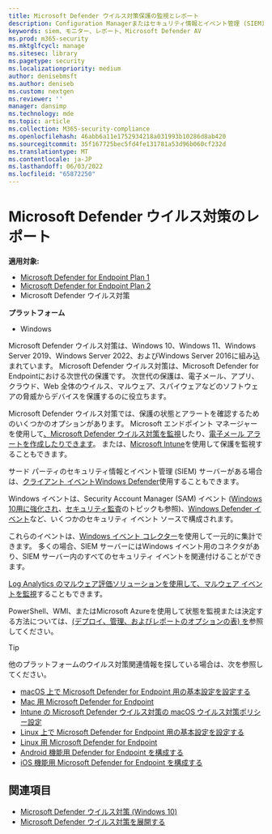 ```yaml
---
title: Microsoft Defender ウイルス対策保護の監視とレポート
description: Configuration Managerまたはセキュリティ情報とイベント管理 (SIEM) ツールを使用してレポートを使用し、PowerShell と WMI を使用して Microsoft Defender AV を監視します。
keywords: siem、モニター、レポート、Microsoft Defender AV
ms.prod: m365-security
ms.mktglfcycl: manage
ms.sitesec: library
ms.pagetype: security
ms.localizationpriority: medium
author: denisebmsft
ms.author: deniseb
ms.custom: nextgen
ms.reviewer: ''
manager: dansimp
ms.technology: mde
ms.topic: article
ms.collection: M365-security-compliance
ms.openlocfilehash: 46abb6a11e1752934218a031993b10286d8ab420
ms.sourcegitcommit: 35f167725bec5fd4fe131781a53d96b060cf232d
ms.translationtype: MT
ms.contentlocale: ja-JP
ms.lasthandoff: 06/03/2022
ms.locfileid: "65872250"
---
```

# <a name="report-on-microsoft-defender-antivirus"></a>Microsoft Defender ウイルス対策のレポート

**適用対象:**
- [Microsoft Defender for Endpoint Plan 1](https://go.microsoft.com/fwlink/p/?linkid=2154037)
- [Microsoft Defender for Endpoint Plan 2](https://go.microsoft.com/fwlink/p/?linkid=2154037)
- Microsoft Defender ウイルス対策

**プラットフォーム**
- Windows

Microsoft Defender ウイルス対策は、Windows 10、Windows 11、Windows Server 2019、Windows Server 2022、およびWindows Server 2016に組み込まれています。 Microsoft Defender ウイルス対策は、Microsoft Defender for Endpointにおける次世代の保護です。 次世代の保護は、電子メール、アプリ、クラウド、Web 全体のウイルス、マルウェア、スパイウェアなどのソフトウェアの脅威からデバイスを保護するのに役立ちます。

Microsoft Defender ウイルス対策では、保護の状態とアラートを確認するためのいくつかのオプションがあります。 Microsoft エンドポイント マネージャーを使用して[、Microsoft Defender ウイルス対策を監視](/configmgr/protect/deploy-use/monitor-endpoint-protection)したり、[電子メール アラートを作成したりできます](/configmgr/protect/deploy-use/endpoint-configure-alerts)。 または、[Microsoft Intune](/intune/introduction-intune)を使用して保護を監視することもできます。

サード パーティのセキュリティ情報とイベント管理 (SIEM) サーバーがある場合は、[クライアント イベントWindows Defender](/windows/win32/events/windows-events)使用することもできます。

Windows イベントは、Security Account Manager (SAM) イベント ([Windows 10用に強化され](/windows/whats-new/whats-new-windows-10-version-1507-and-1511)、[セキュリティ監査](/windows/security/threat-protection/auditing/security-auditing-overview)のトピックも参照)、[Windows Defender イベント](troubleshoot-microsoft-defender-antivirus.md)など、いくつかのセキュリティ イベント ソースで構成されます。

これらのイベントは、[Windows イベント コレクター](/windows/win32/wec/windows-event-collector)を使用して一元的に集計できます。 多くの場合、SIEM サーバーにはWindows イベント用のコネクタがあり、SIEM サーバー内のすべてのセキュリティ イベントを関連付けることができます。

[Log Analytics のマルウェア評価ソリューションを使用して、マルウェア イベントを監視](/security/benchmark/azure/security-control-logging-monitoring)することもできます。

PowerShell、WMI、またはMicrosoft Azureを使用して状態を監視または決定する方法については、[(デプロイ、管理、およびレポートのオプションの表) を](deploy-manage-report-microsoft-defender-antivirus.md#ref2)参照してください。

> [!TIP]
> 他のプラットフォームのウイルス対策関連情報を探している場合は、次を参照してください。
> - [macOS 上で Microsoft Defender for Endpoint 用の基本設定を設定する](mac-preferences.md)
> - [Mac 用 Microsoft Defender for Endpoint](microsoft-defender-endpoint-mac.md)
> - [Intune の Microsoft Defender ウイルス対策の macOS ウイルス対策ポリシー設定](/mem/intune/protect/antivirus-microsoft-defender-settings-macos)
> - [Linux 上で Microsoft Defender for Endpoint 用の基本設定を設定する](linux-preferences.md)
> - [Linux 用 Microsoft Defender for Endpoint](microsoft-defender-endpoint-linux.md)
> - [Android 機能用 Defender for Endpoint を構成する](android-configure.md)
> - [iOS 機能用 Microsoft Defender for Endpoint を構成する](ios-configure-features.md)

## <a name="see-also"></a>関連項目

- [Microsoft Defender ウイルス対策 (Windows 10)](microsoft-defender-antivirus-in-windows-10.md)
- [Microsoft Defender ウイルス対策を展開する](deploy-manage-report-microsoft-defender-antivirus.md)
